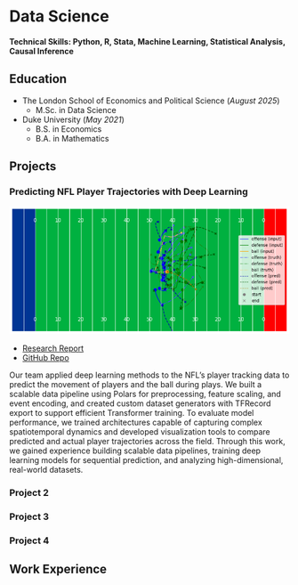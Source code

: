 # Data Science
#### Technical Skills: Python, R, Stata, Machine Learning, Statistical Analysis, Causal Inference

## Education
- The London School of Economics and Political Science (_August 2025_)
  - M.Sc. in Data Science
- Duke University (_May 2021_)
  - B.S. in Economics
  - B.A. in Mathematics

## Projects
### Predicting NFL Player Trajectories with Deep Learning
![Transportation Study](/assets/img/Predicted-NFL-play.png)
- [Research Report](/projects/NFL-player-trajectories.pdf)
- [GitHub Repo](https://github.com/pholmes116/NFL-player-trajectories-public)

Our team applied deep learning methods to the NFL’s player tracking data to predict the movement of players and the ball during plays. We built a scalable data pipeline using Polars for preprocessing, feature scaling, and event encoding, and created custom dataset generators with TFRecord export to support efficient Transformer training. To evaluate model performance, we trained architectures capable of capturing complex spatiotemporal dynamics and developed visualization tools to compare predicted and actual player trajectories across the field. Through this work, we gained experience building scalable data pipelines, training deep learning models for sequential prediction, and analyzing high-dimensional, real-world datasets.

### Project 2


### Project 3


### Project 4


## Work Experience
